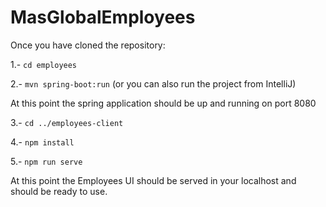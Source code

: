 # MasGlobalEmployees

Once you have cloned the repository: 

1.- `cd employees`

2.- `mvn spring-boot:run` (or you can also run the project from IntelliJ)

At this point the spring application should be up and running on port 8080

3.- `cd ../employees-client`

4.- `npm install`

5.- `npm run serve`


At this point the Employees UI should be served in your localhost and should be ready to use.
